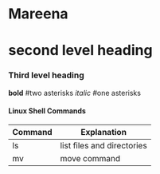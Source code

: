 # Mareena
# second level heading
### Third level heading 
**bold** #two asterisks
*italic* #one asterisks
#### Linux Shell Commands
 Command | Explanation |
|--                 |--                   |
|ls                 | list files and directories | 
|mv              | move command             |
